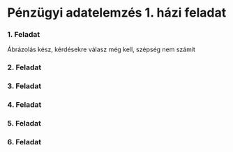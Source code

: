 # Pénzügyi adatelemzés 1. házi feladat

### 1. Feladat
Ábrázolás kész, kérdésekre válasz még kell, szépség nem számít

### 2. Feladat
### 3. Feladat
### 4. Feladat
### 5. Feladat
### 6. Feladat


